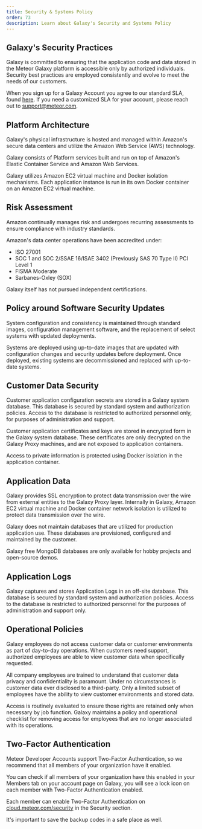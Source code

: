 ```yaml
---
title: Security & Systems Policy
order: 73
description: Learn about Galaxy's Security and Systems Policy
---
```


<h2 id="galaxy-security">Galaxy's Security Practices</h2>

Galaxy is committed to ensuring that  the application code and data stored in the Meteor Galaxy platform is accessible only by authorized individuals. Security best practices are employed consistently and evolve to meet the needs of our customers.

When you sign up for a Galaxy Account you agree to our standard SLA, found [here](https://galaxy-sla.s3.amazonaws.com/Meteor%2BSoftware%2BLtd.%2B-%2BService%2BLevel%2BAgreement.pdf). If you need a customized SLA for your account, please reach out to support@meteor.com. 


<h2 id="platform-architecture">Platform Architecture</h2>

Galaxy's physical infrastructure is hosted and managed within Amazon's secure data centers and utilize the Amazon Web Service (AWS) technology.

Galaxy consists of Platform services built and run on top of Amazon's Elastic Container Service and Amazon Web Services.

Galaxy utilizes Amazon EC2 virtual machine and Docker isolation mechanisms. Each application instance is run in its own Docker container on an Amazon EC2 virtual machine.

<h2 id="risk-assessments">Risk Assessment</h2>

Amazon continually manages risk and undergoes recurring assessments to ensure compliance with industry standards.

Amazon's data center operations have been accredited under:
- ISO 27001
- SOC 1 and SOC 2/SSAE 16/ISAE 3402 (Previously SAS 70 Type II) PCI Level 1
- FISMA Moderate
- Sarbanes-Oxley (SOX)

Galaxy itself has not pursued independent certifications.

<h2 id="policy-security-updates">Policy around Software Security Updates</h2>

System configuration and consistency is maintained through standard images, configuration management software, and the replacement of select  systems with updated deployments.

Systems are deployed using up-to-date images that are updated with configuration changes and security updates before deployment. Once deployed, existing systems are decommissioned and replaced with up-to-date systems.

<h2 id="customer-data-security">Customer Data Security</h2>

Customer application configuration secrets are stored in a Galaxy system database. This database is secured by standard system and authorization policies. Access to the database is restricted to authorized personnel only, for purposes of administration and support.

Customer application certificates and keys are stored in encrypted form in the Galaxy system database. These certificates are only decrypted on the Galaxy Proxy machines, and are not exposed to application containers.

Access to private information is protected using Docker isolation in the application container.

<h2 id="application-data">Application Data</h2>

Galaxy provides SSL encryption to protect data transmission over the wire from external entities to the Galaxy Proxy layer. Internally in Galaxy, Amazon EC2 virtual machine and Docker container network isolation is utilized to protect data transmission over the wire.

Galaxy does not maintain databases that are utilized for production application use. These databases are provisioned, configured and maintained by the customer.

Galaxy free MongoDB databases are only available for hobby projects and open-source demos. 

<h2 id="application-logs">Application Logs</h2>

Galaxy captures and stores Application Logs in an off-site database. This database is secured by standard system and authorization policies. Access to the database is restricted to authorized personnel for the purposes of administration and support only.

<h2 id="policy-operational">Operational Policies</h2>

Galaxy employees do not access customer data or customer environments as part of day-to-day operations. When customers need support, authorized employees are able to view customer data when specifically requested.

All company employees are trained to understand that customer data privacy and confidentiality is paramount. Under no circumstances is customer data ever disclosed to a third-party. Only a limited subset of employees have the ability to view customer environments and stored data.

Access is routinely evaluated to ensure those rights are retained only when necessary by job function. Galaxy maintains a policy and operational checklist for removing access for employees that are no longer associated with its operations.

<h2 id="two-factor-authentication">Two-Factor Authentication</h2>

Meteor Developer Accounts support Two-Factor Authentication, so we recommend that all members of your organization have it enabled.

You can check if all members of your organization have this enabled in your Members tab on your account page on Galaxy, you will see a lock icon on each member with Two-Factor Authentication enabled. 

Each member can enable Two-Factor Authentication on <a href="https://cloud.meteor.com/security" target="_blank">cloud.meteor.com/security</a> in the Security section.

It's important to save the backup codes in a safe place as well.
